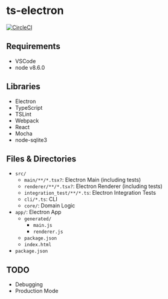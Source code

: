 # ts-electron

[![CircleCI](https://circleci.com/gh/kigh-ota/ts-electron.svg?style=svg)](https://circleci.com/gh/kigh-ota/ts-electron)

## Requirements

- VSCode
- node v8.6.0

## Libraries

- Electron
- TypeScript
- TSLint
- Webpack
- React
- Mocha
- node-sqlite3

## Files & Directories

- `src/`
    - `main/**/*.tsx?`: Electron Main (including tests)
    - `renderer/**/*.tsx?`: Electron Renderer (including tests)
    - `integration_test/**/*.ts`: Electron Integration Tests
    - `cli/*.ts`: CLI
    - `core/`: Domain Logic
- `app/`: Electron App
    - `generated/`
        - `main.js`
        - `renderer.js`
    - `package.json`
    - `index.html`
- `package.json`

## TODO

- Debugging
- Production Mode

